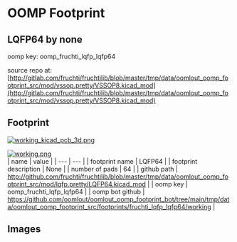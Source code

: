 # OOMP Footprint  
## LQFP64  by none  
  
oomp key: oomp_fruchti_lqfp_lqfp64  
  
source repo at: [http://gitlab.com/fruchti/fruchtilib/blob/master/tmp/data/oomlout_oomp_footprint_src/mod/vssop.pretty/VSSOP8.kicad_mod](http://gitlab.com/fruchti/fruchtilib/blob/master/tmp/data/oomlout_oomp_footprint_src/mod/vssop.pretty/VSSOP8.kicad_mod)  
## Footprint  
  
[![working_kicad_pcb_3d.png](working_kicad_pcb_3d_600.png)](working_kicad_pcb_3d.png)  
  
[![working.png](working_600.png)](working.png)  
| name | value | 
| --- | --- | 
| footprint name | LQFP64 | 
| footprint description | None | 
| number of pads | 64 | 
| github path | http://github.com/fruchti/fruchtilib/blob/master/tmp/data/oomlout_oomp_footprint_src/mod/lqfp.pretty/LQFP64.kicad_mod | 
| oomp key | oomp_fruchti_lqfp_lqfp64 | 
| oomp bot github | https://github.com/oomlout/oomlout_oomp_footprint_bot/tree/main/tmp/data/oomlout_oomp_footprint_src/footprints/fruchti_lqfp_lqfp64/working | 
## Images  

